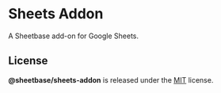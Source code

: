# Sheets Addon

A Sheetbase add-on for Google Sheets.

## License

**@sheetbase/sheets-addon** is released under the [MIT](https://github.com/sheetbase/sheets-addon/blob/master/LICENSE) license.
